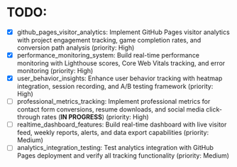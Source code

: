 # TODO:

- [x] github_pages_visitor_analytics: Implement GitHub Pages visitor analytics with project engagement tracking, game completion rates, and conversion path analysis (priority: High)
- [x] performance_monitoring_system: Build real-time performance monitoring with Lighthouse scores, Core Web Vitals tracking, and error monitoring (priority: High)
- [x] user_behavior_insights: Enhance user behavior tracking with heatmap integration, session recording, and A/B testing framework (priority: High)
- [ ] professional_metrics_tracking: Implement professional metrics for contact form conversions, resume downloads, and social media click-through rates (**IN PROGRESS**) (priority: High)
- [ ] realtime_dashboard_features: Build real-time dashboard with live visitor feed, weekly reports, alerts, and data export capabilities (priority: Medium)
- [ ] analytics_integration_testing: Test analytics integration with GitHub Pages deployment and verify all tracking functionality (priority: Medium)
